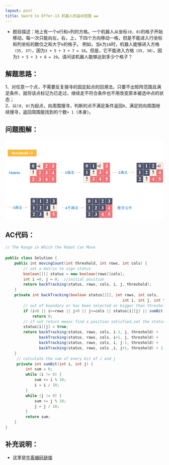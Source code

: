 ```yaml
---
layout: post
title: Sword to Offer-13 机器人的运动范围 ❀❀
---
```


* 题目描述：地上有一个`m`行和`n`列的方格。一个机器人从坐标`(0, 0)`的格子开始移动，每一次只能向左，右，上，下四个方向移动一格，但是不能进入行坐标和列坐标的数位之和大于`k`的格子。 例如，当`k`为`18`时，机器人能够进入方格`（35, 37）`，因为`3 + 5 + 3 + 7 = 18`。但是，它不能进入方格`（35, 38）`，因为`3 + 5 + 3 + 8 = 19`。请问该机器人能够达到多少个格子？


## 解题思路：

1、对任意一个点，不需要反复搜寻的固定起点的回溯法，只要不出矩阵范围且满足条件，就将该点标记为已走过，继续走不符合条件也不用改变原本被选中点的状态；  
2、以`(0, 0)`为起点，向周围搜寻，判断的点不满足条件返回`0`，满足则向周围继续搜寻，返回周围能找到的个数`+ 1`（本身）。
  

## 问题图解：

<center>
    <img src="/assets/img/blog/sword-offer-13.png">
</center>

## AC代码：

```java
// The Range in Which the Robot Can Move

public class Solution {
    public int movingCount(int threshold, int rows, int cols) {
        // set a matrix to sign status
        boolean[][] status = new boolean[rows][cols];
        int i =0, j = 0;  //initial position
        return backTracking(status, rows, cols, i, j, threshold);
    }
    private int backTracking(boolean status[][], int rows, int cols,
                                                    int i, int j, int threshold) {
        // out of boundary or has been selected or bigger than threshold
        if (i<0 || i>=rows || j<0 || j>=cols || status[i][j] || sumBit(i,j)>threshold)
            return 0;
        // if not return means find a position satisfied,set the status to true
        status[i][j] = true;
        return backTracking(status, rows, cols, i-1, j, threshold) +
               backTracking(status, rows, cols, i+1, j, threshold) +
               backTracking(status, rows, cols, i, j-1, threshold) +
               backTracking(status, rows, cols ,i, j+1, threshold) + 1;
    }
     // calculate the sum of every bit of i and j
     private int sumBit(int i, int j) {
         int sum = 0;
         while (i != 0) {
             sum += i % 10;
             i = i / 10;
         }
         while (j != 0) {
             sum += j % 10;
             j = j / 10;
         }
         return sum;
    }
}
```

## 补充说明：

* 这里是[牛客编码链接](https://www.nowcoder.com/practice/6e5207314b5241fb83f2329e89fdecc8?tpId=13&tqId=11219&tPage=4&rp=1&ru=%2Fta%2Fcoding-interviews&qru=%2Fta%2Fcoding-interviews%2Fquestion-ranking)